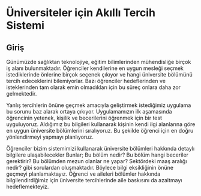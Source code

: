 # Üniversiteler için Akıllı Tercih Sistemi

## Giriş

Günümüzde sağlıktan teknolojiye, eğitim bilimlerinden mühendisliğe birçok iş alanı bulunmaktadır. Öğrenciler kendilerine en uygun mesleği seçmek istediklerinde önlerine birçok seçenek çıkıyor ve hangi üniversite bölümünü tercih edeceklerini bilemiyorlar. Bazı öğrenciler hedeflerinden ve isteklerinden tam olarak emin olmadıkları için bu süreç onlara daha zor gelmektedir. 

Yanlış tercihlerin önüne geçmek amacıyla geliştirmek istediğimiz uygulama bu sorunu baz alarak ortaya çıkıyor. Uygulamamızın ilk aşamasında öğrencinin yetenek, kişilik ve becerilerini öğrenmek için bir test uyguluyoruz. Aldığımız bu bilgileri kullanarak kişinin kendi ilgi alanlarına göre en uygun üniversite bölümlerini sıralıyoruz. Bu şekilde öğrenci için en doğru yönlendirmeyi yapmayı planlıyoruz.

Öğrenciler bizim sistemimizi kullanarak üniversite bölümleri hakkında detaylı bilgilere ulaşabilecekler Bunlar; Bu bölüm nedir? Bu bölüm hangi beceriler gerektirir? Bu bölümden mezun olanlar ne yapar? Sektördeki maaş aralığı nedir? gibi sorulardan oluşmaktadır. Böylece bilgi eksikliğinin önüne geçmeyi planlamaktayız. Öğrenci ve aileleri bölümler hakkında bilgilendirdiğimiz için üniversite tercihlerinde aile baskısını da azaltmayı hedeflemekteyiz.


